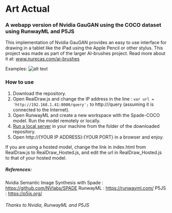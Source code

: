 # Art Actual 

### A webapp version of Nvidia GauGAN using the COCO dataset using RunwayML and P5JS

This implementation of Nvidia GauGAN provides an easy to use interface for drawing in a tablet like the iPad using the Apple Pencil or other stylus.
This project was made as part of the larger AI-brushes project. Read more about it at: www.nurecas.com/ai-brushes

Examples:
![alt text](https://scontent.fblr15-1.fna.fbcdn.net/v/t1.0-9/79084476_458254921544537_2385974338609217536_o.jpg?_nc_cat=110&_nc_oc=AQmn3SNztp0srsPEzOU-vx4kuEMcxnhE-k6V1Eyeq44IxZZqQtA7c0hbSOSiUpL5Ps0&_nc_ht=scontent.fblr15-1.fna&oh=cd07745a254f88e2fe1ba07f6fd40183&oe=5EAB23CE "Art Actual Example")

### How to use
1. Download the repository.
2. Open RealDraw.js and change the IP address in the line :
`var url = 'http://192.168.1.41:8000/query';`
to http://<the IP address of your computer>/query (assuming it is connected to the Internet).
3. Open RunwayML and create a new workspace with the Spade-COCO model. Run the model remotely or locally.
4. [Run a local server](http://osxdaily.com/2018/07/30/start-web-server-python-3/) in your machine from the folder of the downloaded repository.
5. Open http://{YOUR IP ADDRESS}:{YOUR PORT} in a browser and enjoy.

If you are using a hosted model, change the link in index.html from RealDraw.js to RealDraw_Hosted.js, and edit the url in RealDraw_Hosted.js to that of your hosted model.
##### References:
Nvidia Semantic Image Synthesis with Spade : https://github.com/NVlabs/SPADE
RunwayML : https://runwayml.com/
P5JS : https://p5js.org/

###### Thanks to Nvidia, RunwayML and P5JS
